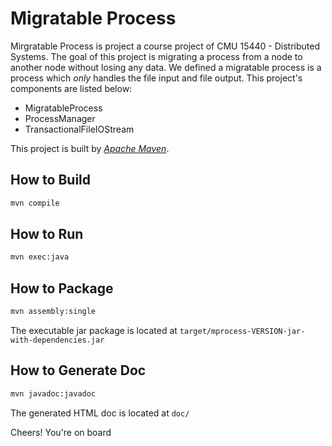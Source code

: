 Migratable Process
=========

Mirgratable Process is project a course project of CMU 15440 - Distributed Systems. The goal of this project is migrating a process from a node to another node without losing any data. We defined a migratable process is a process which *only* handles the file input and file output. This project's components are listed below:

  - MigratableProcess
  - ProcessManager
  - TransactionalFileIOStream

This project is built by *[Apache Maven](http://maven.apache.org/, "Apache Maven")*.  

How to Build
-----------

```sh
mvn compile
```

How to Run
----------

```sh
mvn exec:java
```

How to Package
----------

```sh
mvn assembly:single
```
The executable jar package is located at `target/mprocess-VERSION-jar-with-dependencies.jar`

How to Generate Doc
----------

```sh
mvn javadoc:javadoc
```
The generated HTML doc is located at `doc/`

Cheers! You're on board


  

